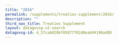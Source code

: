 ```yaml
---
title: "2016"
permalink: /supplements/treaties-supplement/2016/
description: ""
third_nav_title: Treaties Supplement
layout: datagovsg-v2-search
datagovsg-id: d_57cab028bf05077702d8eab94190ad80
---
```

